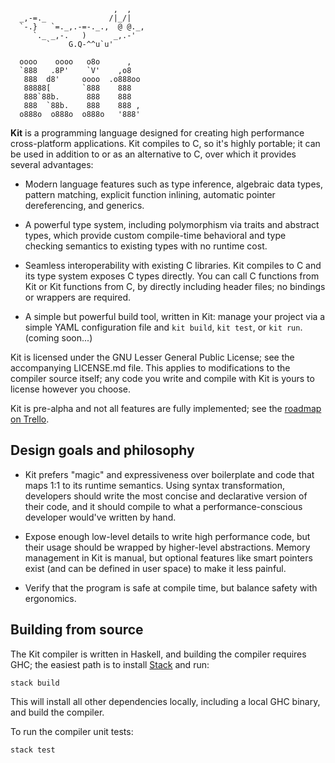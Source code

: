 ```ascii
                       ,  ,
  _,-=._              /|_/|
  `-.}   `=._,.-=-._.,  @ @._,
     `._ _,-.   )      _,.-'
        `    G.Q-^^u`u'

  oooo    oooo   o8o      ,
  `888   .8P'    `V'    ,o8
   888  d8'     oooo  .o888oo
   88888[       `888    888
   888`88b.      888    888
   888  `88b.    888    888 ,
  o888o  o888o  o888o   '888'
```

**Kit** is a programming language designed for creating high performance cross-platform applications. Kit compiles to C, so it's highly portable; it can be used in addition to or as an alternative to C, over which it provides several advantages:

* Modern language features such as type inference, algebraic data types, pattern matching, explicit function inlining, automatic pointer dereferencing, and generics.

* A powerful type system, including polymorphism via traits and abstract types, which provide custom compile-time behavioral and type checking semantics to existing types with no runtime cost.

* Seamless interoperability with existing C libraries. Kit compiles to C and its type system exposes C types directly. You can call C functions from Kit or Kit functions from C, by directly including header files; no bindings or wrappers are required.

* A simple but powerful build tool, written in Kit: manage your project via a simple YAML configuration file and `kit build`, `kit test`, or `kit run`. (coming soon...)

Kit is licensed under the GNU Lesser General Public License; see the accompanying LICENSE.md file. This applies to modifications to the compiler source itself; any code you write and compile with Kit is yours to license however you choose.

Kit is pre-alpha and not all features are fully implemented; see the [roadmap on Trello](https://trello.com/b/Bn9H0fzk/kit).


Design goals and philosophy
---------------------------

- Kit prefers "magic" and expressiveness over boilerplate and code that maps 1:1 to its runtime semantics. Using syntax transformation, developers should write the most concise and declarative version of their code, and it should compile to what a performance-conscious developer would've written by hand.

- Expose enough low-level details to write high performance code, but their usage should be wrapped by higher-level abstractions. Memory management in Kit is manual, but optional features like smart pointers exist (and can be defined in user space) to make it less painful.

- Verify that the program is safe at compile time, but balance safety with ergonomics.


Building from source
--------------------

The Kit compiler is written in Haskell, and building the compiler requires GHC; the easiest path is to install [Stack](https://docs.haskellstack.org/en/stable/README/) and run:

    stack build

This will install all other dependencies locally, including a local GHC binary, and build the compiler.

To run the compiler unit tests:

    stack test
